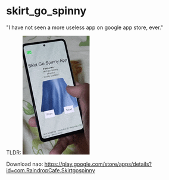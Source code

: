 # skirt_go_spinny

"I have not seen a more useless app on google app store, ever."

TLDR:
![gifdemo](img/gifdemo.gif)

Download nao: https://play.google.com/store/apps/details?id=com.RaindropCafe.Skirtgospinny
